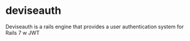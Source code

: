 # deviseauth
Deviseauth is a rails engine that provides a user authentication system for Rails 7 w JWT
